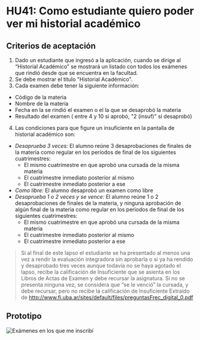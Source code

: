 # HU41: Como estudiante quiero poder ver mi historial académico

## Criterios de aceptación
1. Dado un estudiante que ingresó a la aplicación, cuando se dirige al “Historial Académico” se mostrará un listado con todos los exámenes que rindió desde que se encuentra en la facultad.
2. Se debe mostrar el título "Historial Académico".
3. Cada examen debe tener la siguiente información: 
+ Código de la materia
+ Nombre de la materia
+ Fecha en la se rindió el examen o el la que se desaprobó la materia
+ Resultado del examen ( entre 4 y 10 si aprobó, "2 (insuf)" si desaprobó)
4. Las condiciones para que figure un insuficiente en la pantalla de historial académico son:
+ *Desaprueba 3 veces:* El alumno reúne 3 desaprobaciones de finales de la materia como regular en los períodos de final de los siguientes cuatrimestres:
    + El mismo cuatrimestre en que aprobó una cursada de la misma materia
    + El cuatrimestre inmediato posterior al mismo
    + El cuatrimestre inmediato posterior a ese
+ *Como libre:* El alumno desaprobó un examen como libre
+ *Desaprueba 1 o 2 veces y se vence:* El alumno reúne 1 o 2 desaprobaciones de finales de la materia, y ninguna aprobación de algún final de la materia como regular en los períodos de final de los siguientes cuatrimestres:
    + El mismo cuatrimestre en que aprobó una cursada de la misma materia
    + El cuatrimestre inmediato posterior al mismo
    + El cuatrimestre inmediato posterior a ese


> Si al final de este lapso el estudiante se ha presentado
> al menos una vez a rendir la evaluación integradora sin
> aprobarla o si ya ha rendido y desaprobado tres veces
> aunque todavía no se haya agotado el lapso, recibe la
> calificación de Insuficiente que se asienta en los Libros
> de Actas de Examen y debe recursar la asignatura.
> Si no se presenta ninguna vez, se considera que “se le
> venció” la cursada, y debe recursar, pero no recibe la
> calificación de Insuficiente
Extraído de http://www.fi.uba.ar/sites/default/files/preguntasFrec_digital_0.pdf

## Prototipo

![Exámenes en los que me inscribí](./prototipos/historial_academico.png)
